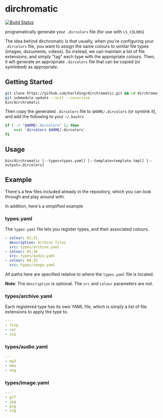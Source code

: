# dirchromatic

[![Build Status](https://travis-ci.org/karlding/dirchromatic.svg?branch=master)](https://travis-ci.org/karlding/dirchromatic)

programatically generate your ``.dircolors`` file (for use with ``LS_COLORS``)

The idea behind dirchromatic is that usually, when you're configuring your ``.dircolors`` file, you want to assign the same colours to similar file types (images, documents, videos). So instead, we can maintain a list of file extensions, and simply "tag" each type with the appropriate colours. Then, it will generate an appropriate ``.dircolors`` file that can be copied (or symlinked) as appropriate. 

## Getting Started
```bash
git clone https://github.com/karlding/dirchromatic.git && cd dirchromatic/
git submodule update --init --recursive
bin/dirchromatic
```

Then copy the generated ``.dircolors`` file to ``$HOME/.dircolors`` (or symlink it), and add the following to your ``~/.bashrc``

```bash
if [ -r "$HOME/.dircolors" ]; then
    eval `dircolors $HOME/.dircolors`
fi
```

## Usage
```
bin/dirchromatic [--types=types.yaml] [--template=template.tmpl] [--output=.dircolors]
```

## Example
There's a few files included already in the repository, which you can look through and play around with.

In addition, here's a simplified example

### types.yaml
The ``types.yaml`` file lets you register types, and their associated colours.

```yaml
- colour: 01;31
  description: Archive files
  src: types/archive.yaml
- colour: 01;36 
  src: types/audio.yaml
- colour: 00;35
  src: types/image.yaml
```

All paths here are specified relative to where the ``types.yaml`` file is located.

**Note**: The ``description`` is optional. The ``src`` and ``colour`` parameters are not.

### types/archive.yaml

Each registered type has its own YAML file, which is simply a list of file extensions to apply the type to.

```yaml
---
- 7zip
- rar
- zip
```

### types/audio.yaml
```yaml
---
- mp3
- m4a
- oog
```

### types/image.yaml
```yaml
---
- gif
- jpg
- png
- svg
```
